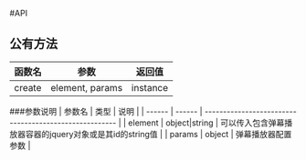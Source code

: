 #API

## 公有方法
| 函数名    | 参数    | 返回值 |
| ------ | ------ | ------------------------------------------------------ |
| create | element, params | instance |

###参数说明
| 参数名   | 类型    | 说明 |
| ------ | ------ | ------------------------------------------------------ |
| element | object|string   | 可以传入包含弹幕播放器容器的jquery对象或是其id的string值 |
| params | object  | 弹幕播放器配置参数 |
